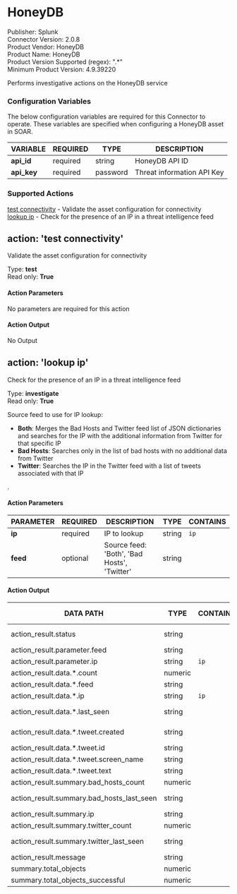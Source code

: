 [comment]: # "Auto-generated SOAR connector documentation"
# HoneyDB

Publisher: Splunk  
Connector Version: 2.0.8  
Product Vendor: HoneyDB  
Product Name: HoneyDB  
Product Version Supported (regex): ".\*"  
Minimum Product Version: 4.9.39220  

Performs investigative actions on the HoneyDB service

### Configuration Variables
The below configuration variables are required for this Connector to operate.  These variables are specified when configuring a HoneyDB asset in SOAR.

VARIABLE | REQUIRED | TYPE | DESCRIPTION
-------- | -------- | ---- | -----------
**api_id** |  required  | string | HoneyDB API ID
**api_key** |  required  | password | Threat information API Key

### Supported Actions  
[test connectivity](#action-test-connectivity) - Validate the asset configuration for connectivity  
[lookup ip](#action-lookup-ip) - Check for the presence of an IP in a threat intelligence feed  

## action: 'test connectivity'
Validate the asset configuration for connectivity

Type: **test**  
Read only: **True**

#### Action Parameters
No parameters are required for this action

#### Action Output
No Output  

## action: 'lookup ip'
Check for the presence of an IP in a threat intelligence feed

Type: **investigate**  
Read only: **True**

Source feed to use for IP lookup:<ul><li><b>Both</b>: Merges the Bad Hosts and Twitter feed list of JSON dictionaries and searches for the IP with the additional information from Twitter for that specific IP</li><li><b>Bad Hosts</b>: Searches only in the list of bad hosts with no additional data from Twitter</li><li><b>Twitter</b>: Searches the IP in the Twitter feed with a list of tweets associated with that IP</li></ul>.

#### Action Parameters
PARAMETER | REQUIRED | DESCRIPTION | TYPE | CONTAINS
--------- | -------- | ----------- | ---- | --------
**ip** |  required  | IP to lookup | string |  `ip` 
**feed** |  optional  | Source feed: 'Both', 'Bad Hosts', 'Twitter' | string | 

#### Action Output
DATA PATH | TYPE | CONTAINS | EXAMPLE VALUES
--------- | ---- | -------- | --------------
action_result.status | string |  |   success  failed 
action_result.parameter.feed | string |  |   Both 
action_result.parameter.ip | string |  `ip`  |   45.79.12.9 
action_result.data.\*.count | numeric |  |  
action_result.data.\*.feed | string |  |  
action_result.data.\*.ip | string |  `ip`  |  
action_result.data.\*.last_seen | string |  |   2017-07-27 
action_result.data.\*.tweet.created | string |  |   2017-07-27 
action_result.data.\*.tweet.id | string |  |  
action_result.data.\*.tweet.screen_name | string |  |  
action_result.data.\*.tweet.text | string |  |  
action_result.summary.bad_hosts_count | numeric |  |   623 
action_result.summary.bad_hosts_last_seen | string |  |   2017-07-27 
action_result.summary.ip | string |  |   45.79.12.9 
action_result.summary.twitter_count | numeric |  |   712 
action_result.summary.twitter_last_seen | string |  |   2017-07-30 
action_result.message | string |  |  
summary.total_objects | numeric |  |   1 
summary.total_objects_successful | numeric |  |   1 